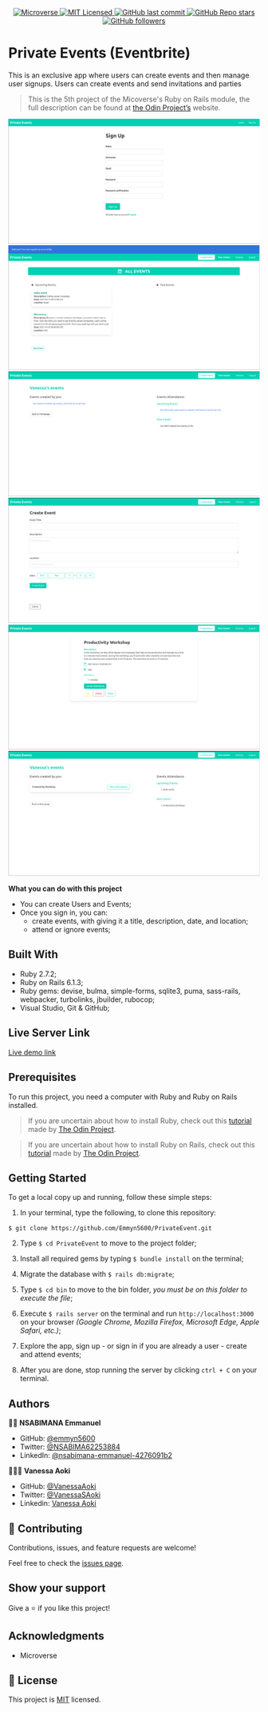 <p align="center">
  <a href="https://www.microverse.org/">
    <img alt="Microverse" src="https://img.shields.io/badge/-Microverse-blueviolet?style=flat-square">
  </a>
  <a href="https://github.com/Emmyn5600/PrivateEvent/blob/development/LICENSE">
    <img alt="MIT Licensed" src="https://img.shields.io/github/license/Emmyn5600/PrivateEvent?style=flat-square">
  </a>
  <a href="https://github.com/Emmyn5600/PrivateEvent">
    <img alt="GitHub last commit" src="https://img.shields.io/github/last-commit/Emmyn5600/PrivateEvent/development?color=blue&style=flat-square">
  </a>
   <a href="https://github.com/Emmyn5600/PrivateEvent">
    <img alt="GitHub Repo stars" src="https://img.shields.io/github/stars/Emmyn5600/PrivateEvent?color=pink&label=%E2%98%85%20stars%20&style=flat-square">
  </a>
  <a href="https://github.com/Emmyn5600/PrivateEvent">
    <img alt="GitHub followers" src="https://img.shields.io/github/followers/Emmyn5600?color=yellow&logo=github&style=flat-square">
  </a>
</p>
</p>


# Private Events (Eventbrite)
This is an exclusive app where users can create events and then manage user signups. Users can create events and send invitations and parties
> This is the 5th project of the Micoverse's Ruby on Rails module, the full description can be found at [the Odin Project’s](https://www.theodinproject.com/courses/ruby-on-rails/lessons/associations) website.

![screenshot](./app/assets/images/img1.png)
![screenshot](./app/assets/images/img2.png)
![screenshot](./app/assets/images/img3.png)
![screenshot](./app/assets/images/img4.png)
![screenshot](./app/assets/images/img5.png)
![screenshot](./app/assets/images/img6.png)


**What you can do with this project**
- You can create Users and Events;
- Once you sign in, you can:
  - create events, with giving it a title, description, date, and location;
  - attend or ignore events;

## Built With

- Ruby 2.7.2;
- Ruby on Rails 6.1.3;
- Ruby gems: devise, bulma, simple-forms, sqlite3, puma, sass-rails, webpacker, turbolinks, jbuilder, rubocop;
- Visual Studio, Git & GitHub;

## Live Server Link
[Live demo link](https://private-event-1.herokuapp.com/)


## Prerequisites
To run this project, you need a computer with Ruby and Ruby on Rails installed.

> If you are uncertain about how to install Ruby, check out this [tutorial](https://www.theodinproject.com/courses/ruby-programming/lessons/installing-ruby-ruby-programming) made by [The Odin Project](https://www.theodinproject.com/about).

> If you are uncertain about how to install Ruby on Rails, check out this [tutorial](https://www.theodinproject.com/paths/full-stack-ruby-on-rails/courses/ruby-on-rails/lessons/your-first-rails-application-ruby-on-rails) made by [The Odin Project](https://www.theodinproject.com/about).

## Getting Started

To get a local copy up and running, follow these simple steps:

1. In your terminal, type the following, to clone this repository:
```
$ git clone https://github.com/Emmyn5600/PrivateEvent.git
```
2. Type  `$ cd PrivateEvent` to move to the project folder;

3. Install all required gems by typing `$ bundle install` on the terminal;

4. Migrate the database with `$ rails db:migrate`;

5. Type `$ cd bin` to move to the bin folder, *you must be on this folder to execute the file*;

6. Execute `$ rails server` on the terminal and run `http://localhost:3000` on your browser *(Google Chrome, Mozilla Firefox, Microsoft Edge, Apple Safari, etc.)*;

7. Explore the app, sign up - or sign in if you are already a user - create and attend events;

8. After you are done, stop running the server by clicking `ctrl + C` on your terminal.

## Authors

🧑‍💻 **NSABIMANA Emmanuel**

- GitHub: [@emmyn5600](https://github.com/Emmyn5600)
- Twitter: [@NSABIMA62253884](https://twitter.com/NSABIMA62253884)
- LinkedIn: [@nsabimana-emmanuel-4276091b2](https://www.linkedin.com/in/nsabimana-emmanuel-4276091b2/)


👩🏼‍💻 **Vanessa Aoki**

- GitHub: [@VanessaAoki](https://github.com/VanessaAoki)
- Twitter: [@VanessaSAoki](https://twitter.com/VanessaSAoki)
- Linkedin: [Vanessa Aoki](https://www.linkedin.com/in/vanessasaoki/)

## 🤝 Contributing

Contributions, issues, and feature requests are welcome!

Feel free to check the [issues page](https://github.com/Emmyn5600/PrivateEvent/issues).

## Show your support

Give a ⭐️ if you like this project!

## Acknowledgments

- Microverse

## 📝 License

This project is [MIT](./LICENSE) licensed.
